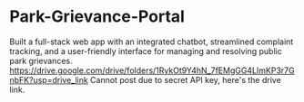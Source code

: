 # Park-Grievance-Portal
Built a full-stack web app with an integrated chatbot, streamlined complaint tracking, and a user-friendly interface for managing and resolving public park grievances.
https://drive.google.com/drive/folders/1RykOt9Y4hN_7fEMgGG4LImKP3r7GnbFK?usp=drive_link
Cannot post due to secret API key, here's the drive link.

